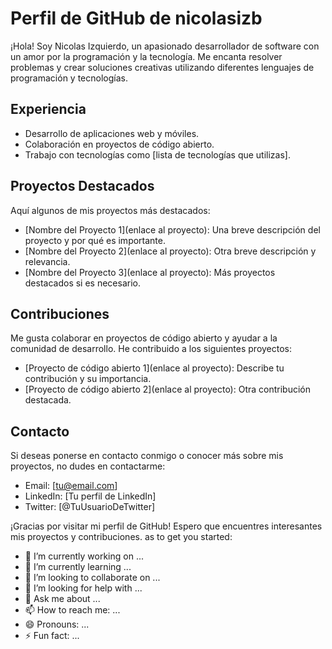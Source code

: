 # Perfil de GitHub de nicolasizb

¡Hola! Soy Nicolas Izquierdo, un apasionado desarrollador de software con un amor por la programación y la tecnología. Me encanta resolver problemas y crear soluciones creativas utilizando diferentes lenguajes de programación y tecnologías.

## Experiencia

- Desarrollo de aplicaciones web y móviles.
- Colaboración en proyectos de código abierto.
- Trabajo con tecnologías como [lista de tecnologías que utilizas].

## Proyectos Destacados

Aquí algunos de mis proyectos más destacados:

- [Nombre del Proyecto 1](enlace al proyecto): Una breve descripción del proyecto y por qué es importante.
- [Nombre del Proyecto 2](enlace al proyecto): Otra breve descripción y relevancia.
- [Nombre del Proyecto 3](enlace al proyecto): Más proyectos destacados si es necesario.

## Contribuciones

Me gusta colaborar en proyectos de código abierto y ayudar a la comunidad de desarrollo. He contribuido a los siguientes proyectos:

- [Proyecto de código abierto 1](enlace al proyecto): Describe tu contribución y su importancia.
- [Proyecto de código abierto 2](enlace al proyecto): Otra contribución destacada.

## Contacto

Si deseas ponerse en contacto conmigo o conocer más sobre mis proyectos, no dudes en contactarme:

- Email: [tu@email.com]
- LinkedIn: [Tu perfil de LinkedIn]
- Twitter: [@TuUsuarioDeTwitter]

¡Gracias por visitar mi perfil de GitHub! Espero que encuentres interesantes mis proyectos y contribuciones.
as to get you started:

- 🔭 I’m currently working on ...
- 🌱 I’m currently learning ...
- 👯 I’m looking to collaborate on ...
- 🤔 I’m looking for help with ...
- 💬 Ask me about ...
- 📫 How to reach me: ...
- 😄 Pronouns: ...
- ⚡ Fun fact: ...

